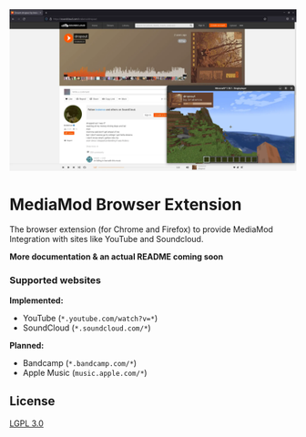 <img alt="screenshot" src=".github/screenshots/browser.webp" width="640px" />

# MediaMod Browser Extension

The browser extension (for Chrome and Firefox) to provide MediaMod Integration with sites like YouTube and Soundcloud.

**More documentation & an actual README coming soon**

### Supported websites

**Implemented:**

- YouTube (`*.youtube.com/watch?v=*`)
- SoundCloud (`*.soundcloud.com/*`)

**Planned:**

- Bandcamp (`*.bandcamp.com/*`)
- Apple Music (`music.apple.com/*`)

## License

[LGPL 3.0](https://choosealicense.com/licenses/lgpl-3.0/)
